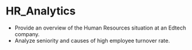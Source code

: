 # HR_Analytics
- Provide an overview of the Human Resources situation at an Edtech company.
- Analyze seniority and causes of high employee turnover rate.
